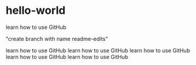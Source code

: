 # hello-world
learn how to use GitHub

"create branch with name readme-edits"

learn how to use GitHub
learn how to use GitHub
learn how to use GitHub
learn how to use GitHub
learn how to use GitHub

